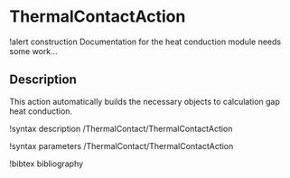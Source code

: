<!-- MOOSE Documentation Stub: Remove this when content is added. -->

# ThermalContactAction

!alert construction
Documentation for the heat conduction module needs some work...

## Description

This action automatically builds the necessary objects to calculation gap heat conduction.

!syntax description /ThermalContact/ThermalContactAction

!syntax parameters /ThermalContact/ThermalContactAction

!bibtex bibliography
